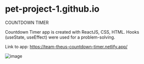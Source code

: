 # pet-project-1.github.io
 COUNTDOWN TIMER                      
                                        
Countdown Timer app is created with ReactJS, CSS, HTML.
Hooks (useState, useEffect) were used for a problem-solving.

Link to app: https://team-theus-countdown-timer.netlify.app/

![image](https://github.com/team-theus/pet-project-1.github.io/assets/143797226/a5ebef46-d510-4f52-a517-9440f417e6b8)
